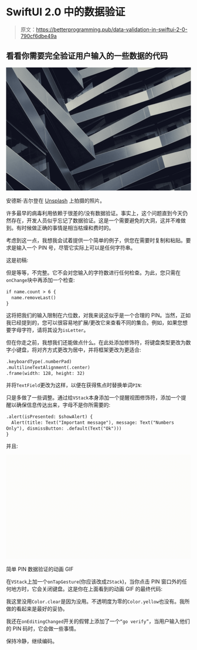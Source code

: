 # SwiftUI 2.0 中的数据验证

> 原文：<https://betterprogramming.pub/data-validation-in-swiftui-2-0-790cf6dbe49a>

## 看看你需要完全验证用户输入的一些数据的代码

![](img/b06e62ea40da5ff6bb915efecb10f6d0.png)

安德斯·吉尔登在 [Unsplash](https://unsplash.com?utm_source=medium&utm_medium=referral) 上拍摄的照片。

许多最早的病毒利用依赖于很差的/没有数据验证。事实上，这个问题直到今天仍然存在，开发人员似乎忘记了数据验证。这是一个需要避免的大洞，这并不难做到。有时候做正确的事情是相当枯燥和费时的。

考虑到这一点，我想我会试着提供一个简单的例子，供您在需要时复制和粘贴。要求是输入一个 PIN 号，尽管它实际上可以是任何字符串。

这是初稿:

但是等等，不完整。它不会对您输入的字符数进行任何检查。为此，您只需在`onChange`块中再添加一个检查:

```
if name.count > 6 {
  name.removeLast()
}
```

这将把我们的输入限制在六位数，对我来说这似乎是一个合理的 PIN。当然，正如我已经提到的，您可以很容易地扩展/更改它来查看不同的集合。例如，如果您想要字母字符，请将其设为`isLetter`。

但在你走之前，我想我们还能做点什么。在此处添加修饰符，将键盘类型更改为数字小键盘，将对齐方式更改为居中，并将框架更改为更适合:

```
.keyboardType(.numberPad)
.multilineTextAlignment(.center)
.frame(width: 128, height: 32)
```

并将`TextField`更改为这样，以便在获得焦点时替换单词`PIN`:

只是多做了一些调整。通过给`VStack`本身添加一个提醒视图修饰符，添加一个提醒以确保信息传达出来，字母不是你所需要的:

```
.alert(isPresented: $showAlert) {
  Alert(title: Text("Important message"), message: Text("Numbers Only"), dismissButton: .default(Text("Ok")))
}
```

并且:

![](img/2a55ec0e4c374ef464a2abbeb5106d82.png)

简单 PIN 数据验证的动画 GIF

在`VStack`上加一个`onTapGesture`(你应该改成`ZStack`)，当你点击 PIN 窗口外的任何地方时，它会关闭键盘。这是你在上面看到的动画 GIF 的最终代码:

我这里没用`Color.clear`是因为没用。不透明度为零的`Color.yellow`也没有。我所做的看起来是最好的妥协。

我还在`onEditingChanged`开关的假臂上添加了一个`“go verify”`，当用户输入他们的 PIN 码时，它会做一些事情。

保持冷静，继续编码。